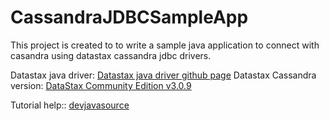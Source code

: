 # CassandraJDBCSampleApp

This project is created to to write a sample java application to connect with casandra using datastax cassandra jdbc drivers.

Datastax java driver: [Datastax java driver github page](https://github.com/datastax/java-driver)
Datastax Cassandra version: [DataStax Community Edition v3.0.9](https://academy.datastax.com/planet-cassandra/cassandra)

Tutorial help:: [devjavasource](http://www.devjavasource.com/cassandra/cassandra-crud-operation-using-java/)

